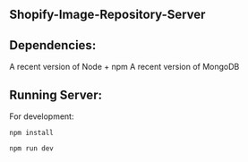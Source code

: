 ## Shopify-Image-Repository-Server

## Dependencies:
A recent version of Node + npm
A recent version of MongoDB

## Running Server:
For development:

```
npm install
```
```
npm run dev
```
